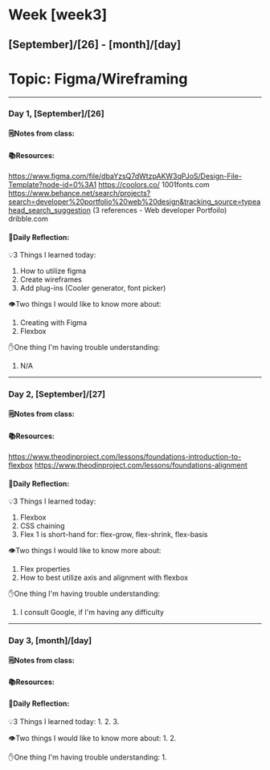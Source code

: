 # Week [week3]
## [September]/[26] - [month]/[day]

# Topic: Figma/Wireframing

___

### Day 1, [September]/[26]

#### 🗒️Notes from class:

#### 📚Resources:
https://www.figma.com/file/dbaYzsQ7dWtzpAKW3qPJoS/Design-File-Template?node-id=0%3A1
https://coolors.co/
1001fonts.com
https://www.behance.net/search/projects?search=developer%20portfolio%20web%20design&tracking_source=typeahead_search_suggestion   (3 references - Web developer Portfoilo)
dribble.com

#### 💭Daily Reflection:

💡3 Things I learned today:
1. How to utilize figma
2. Create wireframes
3. Add plug-ins (Cooler generator, font picker) 

👁️Two things I would like to know more about:
1. Creating with Figma
2. Flexbox

✋One thing I'm having trouble understanding:
1. N/A


___

### Day 2, [September]/[27] 

#### 🗒️Notes from class:

#### 📚Resources:
https://www.theodinproject.com/lessons/foundations-introduction-to-flexbox
https://www.theodinproject.com/lessons/foundations-alignment

#### 💭Daily Reflection:

💡3 Things I learned today:
1. Flexbox
2. CSS chaining 
3. Flex 1 is short-hand for: flex-grow, flex-shrink, flex-basis

👁️Two things I would like to know more about:
1. Flex properties
2. How to best utilize axis and alignment with flexbox

✋One thing I'm having trouble understanding:
1. I consult Google, if I'm having any difficulty

___

### Day 3, [month]/[day]
#### 🗒️Notes from class:

#### 📚Resources:


#### 💭Daily Reflection:

💡3 Things I learned today:
1. 
2. 
3. 

👁️Two things I would like to know more about:
1. 
2. 

✋One thing I'm having trouble understanding:
1. 
 

